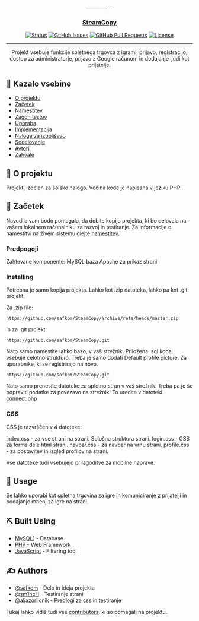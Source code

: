 <p align="center">
  <a href="" rel="noopener"><b style="color:white; font-family:'Courier New', Courier, monospace">SteamCopy</b>
</p>

<h3 align="center">SteamCopy</h3>

<div align="center">

  [![Status](https://img.shields.io/badge/status-active-success.svg)]() 
  [![GitHub Issues](https://img.shields.io/github/issues/safkom/SteamCopy.svg)](https://github.com/safkom/SteamCopy/issues)
  [![GitHub Pull Requests](https://img.shields.io/github/issues-pr/safkom/SteamCopy.svg)](https://github.com/safkom/SteamCopy/pulls)
  [![License](https://img.shields.io/badge/license-MIT-blue.svg)](/LICENSE)

</div>

---

<p align="center">Projekt vsebuje funkcije spletnega trgovca z igrami, prijavo, registracijo, dostop za administratorje, prijavo z Google računom in dodajanje ljudi kot prijatelje.
    <br> 
</p>

## 📝 Kazalo vsebine
- [O projektu](#o-projektu)
- [Začetek](#začetek)
- [Namestitev](#namestitev)
- [Zagon testov](#zagon-testov)
- [Uporaba](#uporaba)
- [Implementacija](#implementacija)
- [Naloge za izboljšavo](../TODO.md)
- [Sodelovanje](../CONTRIBUTING.md)
- [Avtorji](#avtorji)
- [Zahvale](#zahvale)

## 🧐 O projektu <a name = "o-projektu"></a>
Projekt, izdelan za šolsko nalogo. Večina kode je napisana v jeziku PHP.

## 🏁 Začetek <a name = "začetek"></a>
Navodila vam bodo pomagala, da dobite kopijo projekta, ki bo delovala na vašem lokalnem računalniku za razvoj in testiranje. Za informacije o namestitvi na živem sistemu glejte [namestitev](#namestitev).

### Predpogoji
Zahtevane komponente:
MySQL baza
Apache za prikaz strani



### Installing
Potrebna je samo kopija projekta. Lahko kot .zip datoteka, lahko pa kot .git projekt.

Za .zip file:

```
https://github.com/safkom/SteamCopy/archive/refs/heads/master.zip
```

in za .git projekt:

```
https://github.com/safkom/SteamCopy.git
```
Nato samo namestite lahko bazo, v vaš strežnik. Priložena .sql koda, vsebuje celotno strukturo. Treba je samo dodati Default profile picture. Za uporabnike, ki se registrirajo na novo.
```
https://github.com/safkom/SteamCopy.git
```

Nato samo prenesite datoteke za spletno stran v vaš strežnik.
Treba pa je še popraviti podatke za povezavo na strežnik!
To uredite v datoteki [connect.php](https://github.com/safkom/SteamCopy/blob/master/connect.php)

### CSS
CSS je razvrščen v 4 datoteke:

index.css - za vse strani na strani. Splošna struktura strani.
login.css - CSS za forms dele html strani.
navbar.css - za navbar na vrhu strani.
profile.css - za postavitev in izgled profilov na strani.

Vse datoteke tudi vsebujejo prilagoditve za mobilne naprave.

## 🎈 Usage <a name="usage"></a>
Se lahko uporabi kot spletna trgovina za igre in komuniciranje z prijatelji in podajanje mnenj za igre na strani.


## ⛏️ Built Using <a name = "built_using"></a>
- [MySQL](https://www.mysql.com)) - Database
- [PHP](https://www.php.net) - Web Framework
- [JavaScript](https://developer.mozilla.org/en-US/docs/Web/JavaScript) - Filtering tool

## ✍️ Authors <a name = "authors"></a>
- [@safkom](https://github.com/safkom) - Delo in ideja projekta
- [@sm1ncH](https://github.com/sm1ncH) - Testiranje strani
- [@aljazorlicnik](https://github.com/aljazorlicnik) - Predlogi za css in testiranje

Tukaj lahko vidiš tudi vse [contributors](https://github.com/safkom/SteamCopy/contributors), ki so pomagali na projektu.
